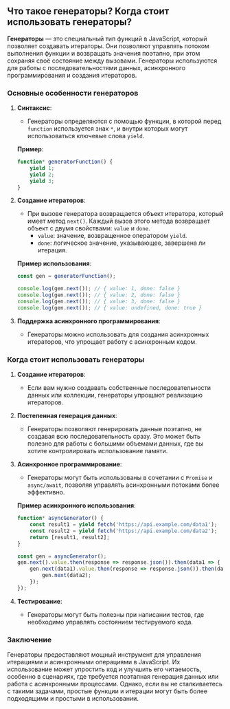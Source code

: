 ## Что такое генераторы? Когда стоит использовать генераторы?

**Генераторы** — это специальный тип функций в JavaScript, который позволяет создавать итераторы. Они позволяют управлять потоком выполнения функции и возвращать значения поэтапно, при этом сохраняя своё состояние между вызовами. Генераторы используются для работы с последовательностями данных, асинхронного программирования и создания итераторов.

### Основные особенности генераторов

1. **Синтаксис**:
   - Генераторы определяются с помощью функции, в которой перед `function` используется знак `*`, и внутри которых могут использоваться ключевые слова `yield`.
   
   **Пример**:
   ```javascript
   function* generatorFunction() {
       yield 1;
       yield 2;
       yield 3;
   }
   ```

2. **Создание итераторов**:
   - При вызове генератора возвращается объект итератора, который имеет метод `next()`. Каждый вызов этого метода возвращает объект с двумя свойствами: `value` и `done`.
     - `value`: значение, возвращенное оператором `yield`.
     - `done`: логическое значение, указывающее, завершена ли итерация.

   **Пример использования**:
   ```javascript
   const gen = generatorFunction();

   console.log(gen.next()); // { value: 1, done: false }
   console.log(gen.next()); // { value: 2, done: false }
   console.log(gen.next()); // { value: 3, done: false }
   console.log(gen.next()); // { value: undefined, done: true }
   ```

3. **Поддержка асинхронного программирования**:
   - Генераторы можно использовать для создания асинхронных итераторов, что упрощает работу с асинхронным кодом.

### Когда стоит использовать генераторы

1. **Создание итераторов**:
   - Если вам нужно создавать собственные последовательности данных или коллекции, генераторы упрощают реализацию итераторов.

2. **Постепенная генерация данных**:
   - Генераторы позволяют генерировать данные поэтапно, не создавая всю последовательность сразу. Это может быть полезно для работы с большими объемами данных, где вы хотите контролировать использование памяти.

3. **Асинхронное программирование**:
   - Генераторы могут быть использованы в сочетании с `Promise` и `async/await`, позволяя управлять асинхронными потоками более эффективно.

   **Пример асинхронного использования**:
   ```javascript
   function* asyncGenerator() {
       const result1 = yield fetch('https://api.example.com/data1');
       const result2 = yield fetch('https://api.example.com/data2');
       return [result1, result2];
   }

   const gen = asyncGenerator();
   gen.next().value.then(response => response.json()).then(data1 => {
       gen.next(data1).value.then(response => response.json()).then(data2 => {
           gen.next(data2);
       });
   });
   ```

4. **Тестирование**:
   - Генераторы могут быть полезны при написании тестов, где необходимо управлять состоянием тестируемого кода.

### Заключение

Генераторы предоставляют мощный инструмент для управления итерациями и асинхронными операциями в JavaScript. Их использование может упростить код и улучшить его читаемость, особенно в сценариях, где требуется поэтапная генерация данных или работа с асинхронными процессами. Однако, если вы не сталкиваетесь с такими задачами, простые функции и итерации могут быть более подходящими и простыми в использовании.